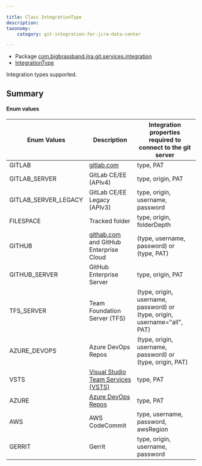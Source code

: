 ```yaml
---

title: Class IntegrationType
description:
taxonomy:
    category: git-integration-for-jira-data-center

---
```



* Package [com.bigbrassband.jira.git.services.integration](README.html)
* [IntegrationType](IntegrationType.html)

Integration types supported.


## Summary
#### Enum values

| Enum Values | Description | Integration properties required to connect to the git server |
| --- | --- | --- |
| GITLAB | [gitlab.com](http://gitlab.com) | type, PAT | 
| GITLAB_SERVER | GitLab CE/EE (APIv4) | type, origin, PAT |
| GITLAB_SERVER_LEGACY | GitLab CE/EE Legacy (APIv3) | type, origin, username, password |
| FILESPACE | Tracked folder | type, origin, folderDepth |
| GITHUB | [githab.com](http://githab.com) and GitHub Enterprise Cloud | (type, username, password) or (type, PAT) | 
| GITHUB_SERVER | GitHub Enterprise Server | type, origin, PAT |
| TFS_SERVER | Team Foundation Server (TFS) | (type, origin, username, password) or (type, origin, username="all", PAT) |
| AZURE_DEVOPS | Azure DevOps Repos | (type, origin, username, password) or (type, origin, PAT)|
| VSTS | [Visual Studio Team Services (VSTS)](https://visualstudio.com) | type, PAT |
| AZURE | [Azure DevOps Repos](https://dev.azure.com) | type, PAT |
| AWS | AWS CodeCommit | type, username, password, awsRegion |
| GERRIT | Gerrit | type, origin, username, password |
